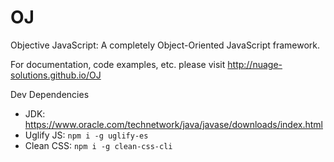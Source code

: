 OJ
==

Objective JavaScript: A completely Object-Oriented JavaScript framework.

For documentation, code examples, etc. please visit http://nuage-solutions.github.io/OJ

Dev Dependencies
- JDK: https://www.oracle.com/technetwork/java/javase/downloads/index.html
- Uglify JS: `npm i -g uglify-es`
- Clean CSS: `npm i -g clean-css-cli`